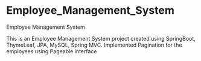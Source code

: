 # Employee_Management_System
Employee Management System


This is an Employee Management System project created using SpringBoot, ThymeLeaf, JPA, MySQL, Spring MVC.
Implemented Pagination for the employees using Pageable interface

